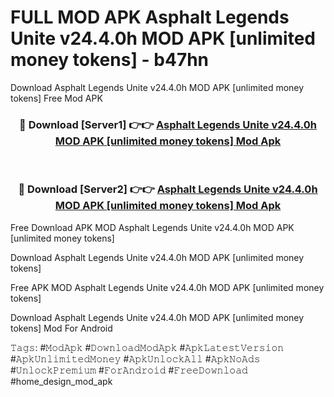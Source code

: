 # FULL MOD APK Asphalt Legends Unite v24.4.0h MOD APK [unlimited money tokens] - b47hn
Download Asphalt Legends Unite v24.4.0h MOD APK [unlimited money tokens] Free Mod APK

<div align="center">
<h3>🔴 Download [Server1] 👉👉 <a href="https://apk-comot.site?title=Asphalt_Legends_Unite_v24.4.0h_MOD_APK_[unlimited_money_tokens]">Asphalt Legends Unite v24.4.0h MOD APK [unlimited money tokens] Mod Apk</a></h3><br>

<h3>🔴 Download [Server2] 👉👉 <a href="https://apk-comot.site?title=Asphalt_Legends_Unite_v24.4.0h_MOD_APK_[unlimited_money_tokens]">Asphalt Legends Unite v24.4.0h MOD APK [unlimited money tokens] Mod Apk</a></h3>
</div>


Free Download APK MOD Asphalt Legends Unite v24.4.0h MOD APK [unlimited money tokens]

Download Asphalt Legends Unite v24.4.0h MOD APK [unlimited money tokens] 

Free APK MOD Asphalt Legends Unite v24.4.0h MOD APK [unlimited money tokens] 

Download Asphalt Legends Unite v24.4.0h MOD APK [unlimited money tokens] Mod For Android

𝚃𝚊𝚐𝚜: #𝙼𝚘𝚍𝙰𝚙𝚔 #𝙳𝚘𝚠𝚗𝚕𝚘𝚊𝚍𝙼𝚘𝚍𝙰𝚙𝚔 #𝙰𝚙𝚔𝙻𝚊𝚝𝚎𝚜𝚝𝚅𝚎𝚛𝚜𝚒𝚘𝚗 #𝙰𝚙𝚔𝚄𝚗𝚕𝚒𝚖𝚒𝚝𝚎𝚍𝙼𝚘𝚗𝚎𝚢 #𝙰𝚙𝚔𝚄𝚗𝚕𝚘𝚌𝚔𝙰𝚕𝚕 #𝙰𝚙𝚔𝙽𝚘𝙰𝚍𝚜 #𝚄𝚗𝚕𝚘𝚌𝚔𝙿𝚛𝚎𝚖𝚒𝚞𝚖 #𝙵𝚘𝚛𝙰𝚗𝚍𝚛𝚘𝚒𝚍 #𝙵𝚛𝚎𝚎𝙳𝚘𝚠𝚗𝚕𝚘𝚊𝚍 #home_design_mod_apk